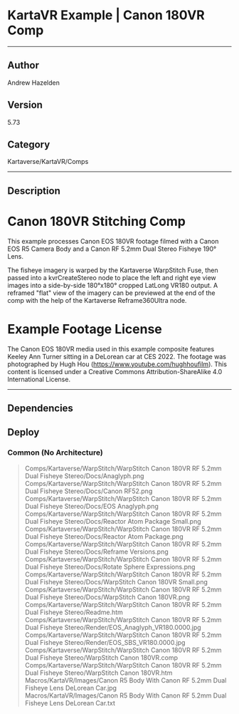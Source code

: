 # KartaVR Example | Canon 180VR Comp
___

## Author
Andrew Hazelden

## Version
5.73

## Category
Kartaverse/KartaVR/Comps

___

## Description
<h1>Canon 180VR Stitching Comp</h1>

<p>This example processes Canon EOS 180VR footage filmed with a Canon EOS R5 Camera Body and a Canon RF 5.2mm Dual Stereo Fisheye 190&deg; Lens.</p>

<p>The fisheye imagery is warped by the Kartaverse WarpStitch Fuse, then passed into a kvrCreateStereo node to place the left and right eye view images into a side-by-side 180&deg;x180&deg; cropped LatLong VR180 output. A reframed "flat" view of the imagery can be previewed at the end of the comp with the help of the Kartaverse Reframe360Ultra node.</p>

<h1>Example Footage License</h1>

<p>The Canon EOS 180VR media used in this example composite features Keeley Ann Turner sitting in a DeLorean car at CES 2022. The footage was photographed by Hugh Hou (<a href="https://www.youtube.com/hughhoufilm">https://www.youtube.com/hughhoufilm</a>). This content is licensed under a Creative Commons Attribution-ShareAlike 4.0 International License.</p>


___

## Dependencies

## Deploy

### Common (No Architecture)

> Comps/Kartaverse/WarpStitch/WarpStitch Canon 180VR RF 5.2mm Dual Fisheye Stereo/Docs/Anaglyph.png  
> Comps/Kartaverse/WarpStitch/WarpStitch Canon 180VR RF 5.2mm Dual Fisheye Stereo/Docs/Canon RF52.png  
> Comps/Kartaverse/WarpStitch/WarpStitch Canon 180VR RF 5.2mm Dual Fisheye Stereo/Docs/EOS Anaglyph.png  
> Comps/Kartaverse/WarpStitch/WarpStitch Canon 180VR RF 5.2mm Dual Fisheye Stereo/Docs/Reactor Atom Package Small.png  
> Comps/Kartaverse/WarpStitch/WarpStitch Canon 180VR RF 5.2mm Dual Fisheye Stereo/Docs/Reactor Atom Package.png  
> Comps/Kartaverse/WarpStitch/WarpStitch Canon 180VR RF 5.2mm Dual Fisheye Stereo/Docs/Reframe Versions.png  
> Comps/Kartaverse/WarpStitch/WarpStitch Canon 180VR RF 5.2mm Dual Fisheye Stereo/Docs/Rotate Sphere Expressions.png  
> Comps/Kartaverse/WarpStitch/WarpStitch Canon 180VR RF 5.2mm Dual Fisheye Stereo/Docs/WarpStitch Canon 180VR Small.png  
> Comps/Kartaverse/WarpStitch/WarpStitch Canon 180VR RF 5.2mm Dual Fisheye Stereo/Docs/WarpStitch Canon 180VR.png  
> Comps/Kartaverse/WarpStitch/WarpStitch Canon 180VR RF 5.2mm Dual Fisheye Stereo/Readme.htm  
> Comps/Kartaverse/WarpStitch/WarpStitch Canon 180VR RF 5.2mm Dual Fisheye Stereo/Render/EOS_Anaglyph_VR180.0000.jpg  
> Comps/Kartaverse/WarpStitch/WarpStitch Canon 180VR RF 5.2mm Dual Fisheye Stereo/Render/EOS_SBS_VR180.0000.jpg  
> Comps/Kartaverse/WarpStitch/WarpStitch Canon 180VR RF 5.2mm Dual Fisheye Stereo/WarpStitch Canon 180VR.comp  
> Comps/Kartaverse/WarpStitch/WarpStitch Canon 180VR RF 5.2mm Dual Fisheye Stereo/WarpStitch Canon 180VR.htm  
> Macros/KartaVR/Images/Canon R5 Body With Canon RF 5.2mm Dual Fisheye Lens DeLorean Car.jpg  
> Macros/KartaVR/Images/Canon R5 Body With Canon RF 5.2mm Dual Fisheye Lens DeLorean Car.txt  
